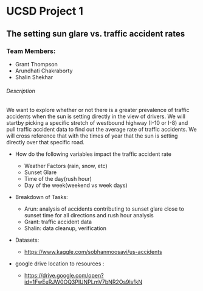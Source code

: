 # UCSD Project 1

## The setting sun glare vs. traffic accident rates
### Team Members:
* Grant Thompson
* Arundhati Chakraborty
* Shalin Shekhar

###### Description

We want to explore whether or not there is a greater prevalence of traffic accidents when the sun is setting directly in the view of drivers.  We will startby picking a specific stretch of westbound highway (I-10 or I-8) and pull traffic accident data to find out the average rate of traffic accidents.  We will cross reference that with the times of year that the sun is setting directly over that specific road.

* How do the following variables impact the traffic accident rate
  * Weather Factors (rain, snow, etc)
  * Sunset Glare
  * Time of the day(rush hour)
  * Day of the week(weekend vs week days)
  
* Breakdown of Tasks:
  * Arun: analysis of accidents contributing to sunset glare close to sunset time for all directions and rush hour analysis
  * Grant: traffic accident data
  * Shalin: data cleanup, verification
  
* Datasets:
  * https://www.kaggle.com/sobhanmoosavi/us-accidents

* google drive location to resources :
  * https://drive.google.com/open?id=1FwEeRJW0OQ3PlUNPLmV7bNR2Os9lsfkN
